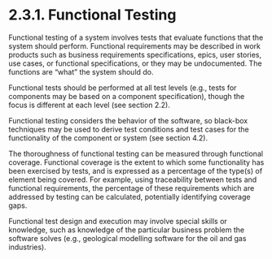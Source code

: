 # 2.3.1. Functional Testing

Functional testing of a system involves tests that evaluate functions that the system should perform. Functional requirements may be described in work products such as business requirements specifications, epics, user stories, use cases, or functional specifications, or they may be undocumented. The functions are “what” the system should do. 

Functional tests should be performed at all test levels \(e.g., tests for components may be based on a component specification\), though the focus is different at each level \(see section 2.2\). 

Functional testing considers the behavior of the software, so black-box techniques may be used to derive test conditions and test cases for the functionality of the component or system \(see section 4.2\). 

The thoroughness of functional testing can be measured through functional coverage. Functional coverage is the extent to which some functionality has been exercised by tests, and is expressed as a percentage of the type\(s\) of element being covered. For example, using traceability between tests and functional requirements, the percentage of these requirements which are addressed by testing can be calculated, potentially identifying coverage gaps.

Functional test design and execution may involve special skills or knowledge, such as knowledge of the particular business problem the software solves \(e.g., geological modelling software for the oil and gas industries\).

